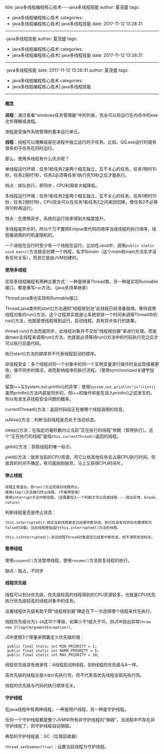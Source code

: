title: java多线程编程核心技术----java多线程技能
author: 夏茂盛
tags:
  - java多线程编程核心技术
categories:
  - java多线程编程核心技术| java多线程技能
date: 2017-11-12 13:28:31
---
-java多线程技能
author: 夏茂盛
tags:
  - java多线程编程核心技术
categories:
  - java多线程编程核心技术| java多线程技能
date: 2017-11-12 13:28:31
---
-java多线程技能
date: 2017-11-12 13:28:31
author: 夏茂盛
tags:
  - java多线程编程核心技术
categories:
  - java多线程编程核心技术| java多线程技能
---

#### 概念

**进程**：通过查看“windows任务管理器”中的列表，完全可以将运行在内存中的exe文件理解成进程。

进程是受操作系统管理的基本运行单元。

**线程**：线程可以理解成是在进程中独立运行的子任务。比如，QQ.exe运行时就有很多的子任务在同时运行。

那么，使用多线程有什么优点呢？

单线程运行环境：任务1和任务2是两个相互独立，互不关心的任务。任务1用时10秒，任务2用时1秒，任务2必须等任务1执行完10秒之后才能执行。

 特点：排队执行，即同步，CPU利用率大幅降低。
 
多线程运行环境：任务1和任务2是两个相互独立，互不关心的任务。任务1用时10秒，任务2用时1秒，CPU完全可以在任务1和任务2之间来回切换，使任务2不必等待10秒再运行。

 特点：在使用异步，系统的运行效率得到大幅度提升。
 
多线程是异步的，所以千万不要把Eclipse里代码的顺序当成线程的执行顺序，线程被调用的时机是随机的。
 
一个进程在运行时至少有一个线程在运行，比如在Java中，调用`public static void main()`方法就会创建一个线程，名字叫main（这个main和main方法名字没有任何关系），而且它是由JVM创建的。
 
#### 使用多线程

实现多线程编程有两种主要方式：一种是继承Thread类，另一种是实现Runnable接口。都是重写`run`方法。（java支持单继承）
 
 Thread.java类也实现啦Runnable接口
 
Thread.java类中的start()方法通知“线程规划池”此线程已经准备就绪，等待调用线程对象的run()方法。这个过程其实就是让系统安排一个时间来调用Thread中的run()方法，也就是使线程得到运行，启动线程，具有异步执行的效果。
 
thread.run()方法而是同步，此线程对象并不交给“线程规划器”来进行处理，而是由main主线程来调用run()方法，也就是必须等待run()方法中的代码执行完之后才可以执行后面代码。
 
执行start()方法的顺序并不代表线程启动的顺序。
 
非线程安全：多个线程对同一个对象中的同一个实例变量进行操作时会出现值被更改，值不同步的情况，进而影响程序的执行流程。（使用synchronized关键字加锁）
 
留意i++与System.out.println()的异常：使用`System.out.println("i="+(i++))`
虽然println()方法内部是同步的，但i++的操作却是在进入println()之前发生的，所以有发生非线程安全问题的概率。


currentThread()方法：返回代码段正在被哪个线程调用的信息。

isAlive()方法：判断当前线程是否处于活动状态。

sleep()方法：在指定的毫秒数内让当前“正在执行的线程”休眠（暂停执行）。这个“正在执行的线程”是指`this.currentThread()`返回的线程。

getId()方法：获取线程的唯一标识。

yield()方法：放弃当前的CPU资源，将它让给其他任务去占用CPU执行时间。但放弃的时间不确定，有可能刚刚放弃，马上又获得CPU时间片。

#### 停止线程
 ``` 
 线程正常退出，即run()方法完成后线程终止。
 使用stop()方法强行终止线程。（不推荐使用）
 使用interrupt方法中断线程。（还需要加入一个判断才可以完成线程----抛出异常，break，return）
 
 ```
判断线程是否是停止状态：
 
 ```
 this.interrupted():测试当前线程是否已经是中断状态，执行后具有将状标志置清除为false的功能。当前线程是指运行this.interrupted()方法的线程。

 this.isInterrupted():测试线程Thread对象是否已经是中断状态，但不清除状态标志。
 
 ```
 
#### 暂停线程
 
使用`suspend()`方法暂停线程，使用`resume()`方法恢复线程的执行。
 
缺点：独占，不同步
 
#### 线程优先级

线程可以划分优先级，优先级较高的线程得到的CPU资源较多，也就是CPU优先执行优先级较高的线程对象中的任务。

设置线程优先级有助于帮“线程规划器”确定在下一次选择哪个线程来优先执行。

线程优先级分为`1~10`这10个等级，如果小于1或大于10，则JDK抛出异常`throw new IllegalArgumentException()`,


JDK使用3个常量来预置定义优先级的值：

```
 public final static int MIN_PRIORITY = 1;
 public final static int NORM_PRIORITY = 5;
 public final static int MAX_PRIORITY = 10;

```
 线程优先级具有继承性：A线程启动B线程，则B线程的优先级与A一样。
 
 高优先级的线程总是`大部分`先执行完，但不代表高优先线程全部先执行完。
 
 线程的优先级与代码的执行顺序无关。
 
 
 #### 守护线程
 
 在java线程中有两种线程，一种是用户线程，另一种是守护线程。
 
 任何一个守护线程都是整个JVM中所有非守护线程的“保姆”，当进程中不存在非守护线程了，则守护线程自动销毁。
 
 典型的守护线程是：GC（垃圾回收器）
 
 `thread.setDaemon(true)`：设置当前线程为守护线程。